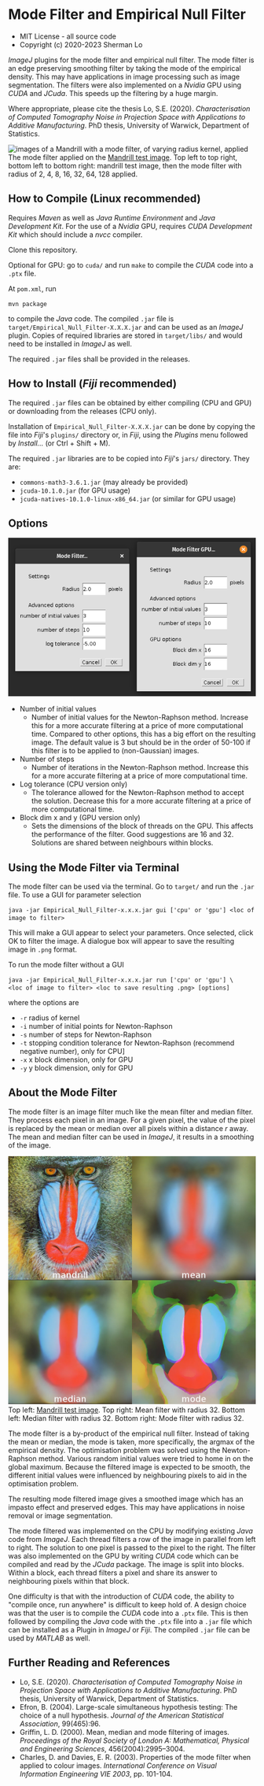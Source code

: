 # Mode Filter and Empirical Null Filter

* MIT License - all source code
* Copyright (c) 2020-2023 Sherman Lo

*ImageJ* plugins for the mode filter and empirical null filter. The mode filter
is an edge preserving smoothing filter by taking the mode of the empirical
density. This may have applications in image processing such as image
segmentation. The filters were also implemented on a *Nvidia* GPU using *CUDA*
and *JCuda*. This speeds up the filtering by a huge margin.

Where appropriate, please cite the thesis Lo, S.E. (2020). *Characterisation of
Computed Tomography Noise in Projection Space with Applications to Additive
Manufacturing*. PhD thesis, University of Warwick, Department of Statistics.

![images of a Mandrill with a mode filter, of varying radius kernel,
applied](mandrillExample.jpg)
The mode filter applied on the
[Mandrill test image](http://sipi.usc.edu/database/database.php?volume=misc).
Top left to top right, bottom left to bottom right: mandrill test image, then
the mode filter with radius of 2, 4, 8, 16, 32, 64, 128 applied.

## How to Compile (Linux recommended)

Requires *Maven* as well as *Java Runtime Environment* and *Java Development
Kit*. For the use of a *Nvidia* GPU, requires *CUDA Development Kit* which
should include a *nvcc* compiler.

Clone this repository.

Optional for GPU: go to `cuda/` and run `make` to compile the *CUDA* code into
a `.ptx` file.

At `pom.xml`, run

```shell
mvn package
```

to compile the *Java* code. The compiled `.jar` file is
`target/Empirical_Null_Filter-X.X.X.jar` and can be used as an *ImageJ* plugin.
Copies of required libraries are stored in `target/libs/` and would need to be
installed in *ImageJ* as well.

The required `.jar` files shall be provided in the releases.

## How to Install (*Fiji* recommended)

The required `.jar` files can be obtained by either compiling (CPU and GPU) or
downloading from the releases (CPU only).

Installation of `Empirical_Null_Filter-X.X.X.jar` can be done by copying the
file into *Fiji*'s `plugins/` directory or, in *Fiji*, using the *Plugins* menu
followed by *Install...* (or Ctrl + Shift + M).

The required `.jar` libraries are to be copied into *Fiji*'s `jars/` directory.
They are:

* `commons-math3-3.6.1.jar` (may already be provided)
* `jcuda-10.1.0.jar` (for GPU usage)
* `jcuda-natives-10.1.0-linux-x86_64.jar` (or similar for GPU usage)

## Options

![Screenshot of the GUI](filter_gui.png)

* Number of initial values
  * Number of initial values for the Newton-Raphson method. Increase this for a
    more accurate filtering at a price of more computational time. Compared to
    other options, this has a big effort on the resulting image. The default
    value is 3 but should be in the order of 50-100 if this filter is to be
    applied to (non-Gaussian) images.
* Number of steps
  * Number of iterations in the Newton-Raphson method. Increase this for a more
    accurate filtering at a price of more computational time.
* Log tolerance (CPU version only)
  * The tolerance allowed for the Newton-Raphson method to accept the solution.
    Decrease this for a more accurate filtering at a price of more computational
    time.
* Block dim x and y (GPU version only)
  * Sets the dimensions of the block of threads on the GPU. This affects the
    performance of the filter. Good suggestions are 16 and 32. Solutions are
    shared between neighbours within blocks.

## Using the Mode Filter via Terminal

The mode filter can be used via the terminal. Go to `target/` and run the
`.jar` file. To use a GUI for parameter selection

```shell
java -jar Empirical_Null_Filter-x.x.x.jar gui ['cpu' or 'gpu'] <loc of image to filter>
```

This will make a GUI appear to select your parameters. Once selected, click OK
to filter the image. A dialogue box will appear to save the resulting image in
`.png` format.

To run the mode filter without a GUI

```shell
java -jar Empirical_Null_Filter-x.x.x.jar run ['cpu' or 'gpu'] \
<loc of image to filter> <loc to save resulting .png> [options]
```

where the options are

* `-r` radius of kernel
* `-i` number of initial points for Newton-Raphson
* `-s` number of steps for Newton-Raphson
* `-t` stopping condition tolerance for Newton-Raphson (recommend negative
  number), only for CPU]
* `-x` x block dimension, only for GPU
* `-y` y block dimension, only for GPU

## About the Mode Filter

The mode filter is an image filter much like the mean filter and median filter.
They process each pixel in an image. For a given pixel, the value of the pixel
is replaced by the mean or median over all pixels within a distance *r* away.
The mean and median filter can be used in *ImageJ*, it results in a smoothing of
the image.

![Mean, median and mode filter applied to an image of a Mandrill](filters.jpg)
Top left:
[Mandrill test image](http://sipi.usc.edu/database/database.php?volume=misc).
Top right: Mean filter with radius 32. Bottom left: Median filter with
radius 32. Bottom right: Mode filter with radius 32.

The mode filter is a by-product of the empirical null filter. Instead of taking
the mean or median, the mode is taken, more specifically, the argmax of the
empirical density. The optimisation problem was solved using the Newton-Raphson
method. Various random initial values were tried to home in on the global
maximum. Because the filtered image is expected to be smooth, the different
initial values were influenced by neighbouring pixels to aid in the optimisation
problem.

The resulting mode filtered image gives a smoothed image which has an impasto
effect and preserved edges. This may have applications in noise removal or image
segmentation.

The mode filtered was implemented on the CPU by modifying existing *Java* code
from *ImageJ*. Each thread filters a row of the image in parallel from left to
right. The solution to one pixel is passed to the pixel to the right. The filter
was also implemented on the GPU by writing *CUDA* code which can be compiled and
read by the *JCuda* package. The image is split into blocks. Within a block,
each thread filters a pixel and share its answer to neighbouring pixels within
that block.

One difficulty is that with the introduction of *CUDA* code, the ability to
"compile once, run anywhere" is difficult to keep hold of. A design choice was
that the user is to compile the *CUDA* code into a `.ptx` file. This is then
followed by compiling the *Java* code with the `.ptx` file into a `.jar` file
which can be installed as a Plugin in *ImageJ* or *Fiji*. The compiled `.jar`
file can be used by *MATLAB* as well.

## Further Reading and References

* Lo, S.E. (2020). *Characterisation of Computed Tomography Noise in Projection
  Space with Applications to Additive Manufacturing*. PhD thesis, University of
  Warwick, Department of Statistics.
* Efron, B. (2004). Large-scale simultaneous hypothesis testing: The choice of a
  null hypothesis. *Journal of the American Statistical Association*,
  99(465):96.
* Griffin, L. D. (2000). Mean, median and mode filtering of images. *Proceedings
  of the Royal Society of London A: Mathematical, Physical and Engineering
  Sciences*, 456(2004):2995–3004.
* Charles, D. and Davies, E. R. (2003). Properties of the mode filter when
  applied to colour images. *International Conference on Visual Information
  Engineering VIE 2003*, pp. 101-104.
